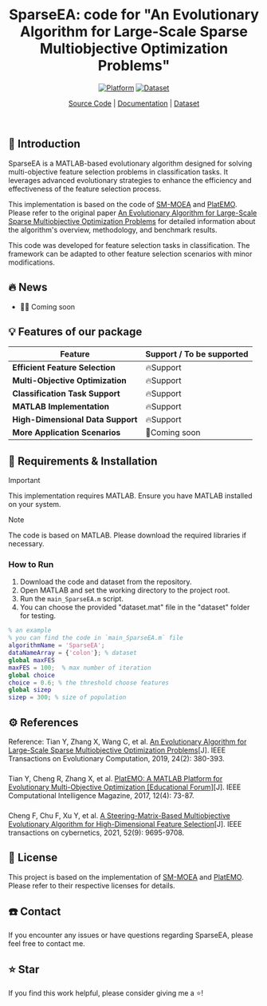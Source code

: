 <div align="center">
<h1 align="center">
</h1>
<h1 align="center">
SparseEA: code for "An Evolutionary Algorithm for Large-Scale Sparse Multiobjective Optimization Problems"
</h1>

[![Platform](https://img.shields.io/badge/Platform-MATLAB-orange)](https://www.mathworks.com/products/matlab.html)
[![Dataset](https://img.shields.io/badge/Dataset-feature_selection-green)](https://github.com/zongtingwei/Feature-Selection-FS-datasets)

[Source Code](https://github.com/zongtingwei/SparseEA)
| [Documentation](https://ieeexplore.ieee.org/abstract/document/8720021)
| [Dataset](https://github.com/zongtingwei/Feature-Selection-FS-datasets)

</div>
<br>

## 📖 Introduction

SparseEA is a MATLAB-based evolutionary algorithm designed for solving multi-objective feature selection problems in classification tasks. It leverages advanced evolutionary strategies to enhance the efficiency and effectiveness of the feature selection process.

This implementation is based on the code of [SM-MOEA](https://github.com/BIMK/SM-MOEA) and [PlatEMO](https://github.com/BIMK/PlatEMO). Please refer to the original paper [An Evolutionary Algorithm for Large-Scale Sparse Multiobjective Optimization Problems](https://ieeexplore.ieee.org/abstract/document/8720021) for detailed information about the algorithm's overview, methodology, and benchmark results.

This code was developed for feature selection tasks in classification. The framework can be adapted to other feature selection scenarios with minor modifications.

## 🔥 News

+ 🎉🎉 Coming soon

## 💡 Features of our package

| Feature | Support / To be supported |
|---------|---------------------------|
| **Efficient Feature Selection** | 🔥Support |
| **Multi-Objective Optimization** | 🔥Support |
| **Classification Task Support** | 🔥Support |
| **MATLAB Implementation** | 🔥Support |
| **High-Dimensional Data Support** | 🔥Support |
| **More Application Scenarios** | 🚀Coming soon |

## 🎁 Requirements & Installation

> [!Important]
> This implementation requires MATLAB. Ensure you have MATLAB installed on your system.

> [!Note]
> The code is based on MATLAB. Please download the required libraries if necessary.

### How to Run

1. Download the code and dataset from the repository.
2. Open MATLAB and set the working directory to the project root.
3. Run the `main_SparseEA.m` script.
4. You can choose the provided "dataset.mat" file in the "dataset" folder for testing.

```matlab
% an example
% you can find the code in `main_SparseEA.m` file
algorithmName = 'SparseEA';  
dataNameArray = {'colon'}; % dataset
global maxFES
maxFES = 100;  % max number of iteration
global choice
choice = 0.6; % the threshold choose features
global sizep
sizep = 300; % size of population
```

## ⚙️ References
Reference: Tian Y, Zhang X, Wang C, et al. [An Evolutionary Algorithm for Large-Scale Sparse Multiobjective Optimization Problems](https://ieeexplore.ieee.org/abstract/document/8720021)[J]. IEEE Transactions on Evolutionary Computation, 2019, 24(2): 380-393.
###
Tian Y, Cheng R, Zhang X, et al. [PlatEMO: A MATLAB Platform for Evolutionary Multi-Objective Optimization [Educational Forum]](https://ieeexplore.ieee.org/abstract/document/8065138)[J]. IEEE Computational Intelligence Magazine, 2017, 12(4): 73-87.
###
Cheng F, Chu F, Xu Y, et al. [A Steering-Matrix-Based Multiobjective Evolutionary Algorithm for High-Dimensional Feature Selection](https://ieeexplore.ieee.org/abstract/document/9371430)[J]. IEEE transactions on cybernetics, 2021, 52(9): 9695-9708.
###

## 🪪 License
This project is based on the implementation of [SM-MOEA](https://github.com/BIMK/SM-MOEA) and [PlatEMO](https://github.com/BIMK/PlatEMO). Please refer to their respective licenses for details.

## ☎️ Contact
If you encounter any issues or have questions regarding SparseEA, please feel free to contact me.

## ⭐ Star
If you find this work helpful, please consider giving me a ⭐!
